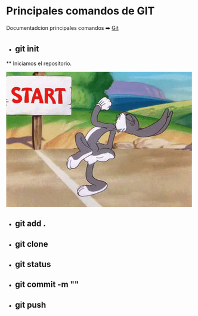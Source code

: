 # **Principales comandos de GIT** 
Documentadcion principales comandos ➡️
[Git](https://gist.github.com/dasdo/9ff71c5c0efa037441b6 "(url documentación git)")


* ## git init
**
Iniciamos el repositorio.

![Inicio-git](./img/start.png)

* ## git add .
* ## git clone
* ## git status
* ## git commit -m ""
* ## git push 